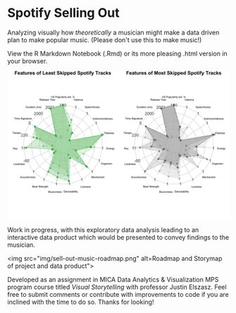 # Spotify Selling Out

Analyzing visually how _*theoretically*_ a musician might make a data driven plan to make popular music. (Please don't use this to make music!)

View the R Markdown Notebook (.Rmd) or its more pleasing .html version in your browser.

<img src="img/side-by-side-radar-charts.png" alt="Compare Least and Most Skipped Songs by Features">

Work in progress, with this exploratory data analysis leading to an interactive data product which would be presented to convey findings to the musician.

<img src="img/sell-out-music-roadmap.png" alt=Roadmap and Storymap of project and data product">

Developed as an assignment in MICA Data Analytics & Visualization MPS program course titled _Visual Storytelling_ with professor Justin Elszasz.
Feel free to submit comments or contribute with improvements to code if you are inclined with the time to do so. Thanks for looking!
